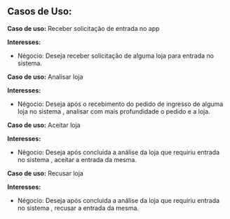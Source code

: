 ## **Casos de Uso:**

**Caso de uso:** Receber solicitação de entrada no app

**Interesses:**
- Négocio: Deseja receber solicitação de alguma loja para entrada no sistema.

**Caso de uso:** Analisar loja

**Interesses:**
- Négocio: Deseja após o recebimento do pedido de ingresso de alguma loja no sistema , analisar com mais profundidade o pedido e a loja.

**Caso de uso:** Aceitar loja

**Interesses:**
- Négocio: Deseja após concluida a análise da loja que requiriu entrada no sistema , aceitar a entrada da mesma.

**Caso de uso:** Recusar loja

**Interesses:**
- Négocio: Deseja após concluida a análise da loja que requiriu entrada no sistema , recusar a entrada da mesma.
  
